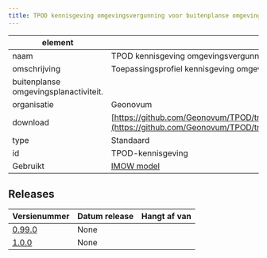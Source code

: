 ```yaml
---
title: TPOD kennisgeving omgevingsvergunning voor buitenplanse omgevingsplanactiviteiten
---
```


|element|waarde|
|-----|------|
| naam  |TPOD kennisgeving omgevingsvergunning voor buitenplanse omgevingsplanactiviteiten|
| omschrijving  |Toepassingsprofiel kennisgeving omgevingsvergunning voor
buitenplanse omgevingsplanactiviteit.|
| organisatie  |Geonovum|
| download  | [https://github.com/Geonovum/TPOD/tree/master/TPOD%20Kennisgeving%20omgevingsvergunning%20buitenplanse%20omgevingsplanactiviteit](https://github.com/Geonovum/TPOD/tree/master/TPOD%20Kennisgeving%20omgevingsvergunning%20buitenplanse%20omgevingsplanactiviteit)|
| type  |Standaard|
| id  |TPOD-kennisgeving|
| Gebruikt|[IMOW model](https://geonovum.github.io/dso-configuratiemanagement/ci/Geonovum/IMOW)|

## Releases

|Versienummer|Datum release|Hangt af van
|-------|-------|-----|
| [0.99.0](<https://github.com/Geonovum/TPOD/blob/master/TPOD Kennisgeving omgevingsvergunning buitenplanse omgevingsplanactiviteit/TPOD Kennisgeving omgevingsvergunning buitenplanse omgevingsplanactiviteit v0.99.0.pdf>)|None||
| [1.0.0](<https://github.com/Geonovum/TPOD/blob/master/TPOD Kennisgeving omgevingsvergunning buitenplanse omgevingsplanactiviteit/TPOD Kennisgeving omgevingsvergunning buitenplanse omgevingsplanactiviteit v1.0.0.pdf>)|None||

